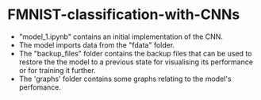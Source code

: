 # FMNIST-classification-with-CNNs

- "model_1.ipynb" contains an initial implementation of the CNN.
- The model imports data from the "fdata" folder.
- The "backup_files" folder contains the backup files that can be used to restore the the model to a previous state for visualising its performance or for training it further.
- The 'graphs' folder contains some graphs relating to the model's perfomance.
